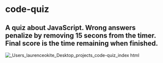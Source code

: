 # code-quiz
## A quiz about JavaScript. Wrong answers penalize by removing 15 secons from the timer. Final score is the time remaining when finished.
![_Users_laurenceokite_Desktop_projects_code-quiz_index html](https://user-images.githubusercontent.com/64815650/85565353-ad28c780-b5f4-11ea-959e-d6e43c9ad5ef.png)
